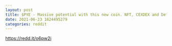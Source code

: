 ```yaml
--- 
layout: post 
title: $PYE - Massive potential with this new coin. NFT, CEXDEX and Defi projects 
date: 2021-06-23 1624495279 
categories: reddit 
--- 
```

https://redd.it/o6pw2i